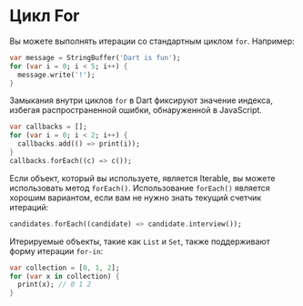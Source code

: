 # Цикл For

Вы можете выполнять итерации со стандартным циклом `for`. Например:

```dart
var message = StringBuffer('Dart is fun');
for (var i = 0; i < 5; i++) {
  message.write('!');
}
```

Замыкания внутри циклов `for` в Dart фиксируют значение индекса, избегая распространенной ошибки, обнаруженной в JavaScript.

```dart
var callbacks = [];
for (var i = 0; i < 2; i++) {
  callbacks.add(() => print(i));
}
callbacks.forEach((c) => c());
```

Если объект, который вы используете, является Iterable, вы можете использовать метод `forEach()`. Использование `forEach()` является хорошим вариантом, если вам не нужно знать текущий счетчик итераций:

```dart
candidates.forEach((candidate) => candidate.interview());
```

Итерируемые объекты, такие как `List` и `Set`, также поддерживают форму итерации `for-in`:

```dart
var collection = [0, 1, 2];
for (var x in collection) {
  print(x); // 0 1 2
}
```
